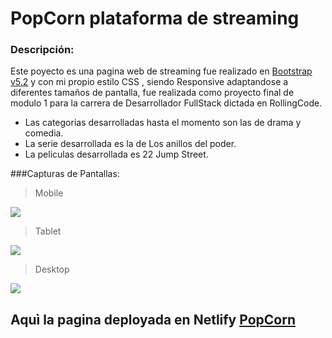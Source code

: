 # PopCorn plataforma de streaming

### Descripción:

Este poyecto es una pagina web de streaming fue realizado en [Bootstrap v5.2](http://https://getbootstrap.com/ "Bootstrap  v5.2") y con mi propio estilo CSS , siendo Responsive adaptandose a diferentes tamaños de pantalla, fue realizada como proyecto final de modulo 1 para la carrera de Desarrollador FullStack dictada en RollingCode.

-   Las categorias desarrolladas hasta el momento son las de drama y comedia.
-   La serie desarrollada es la de Los anillos del poder.
-   La peliculas desarrollada es 22 Jump Street.

###Capturas de Pantallas:

> Mobile

![](https://res.cloudinary.com/mach/image/upload/v1675733018/Captura_de_pantalla_POPCORN2_r9doxn.png)

> Tablet

![](https://res.cloudinary.com/mach/image/upload/v1675733670/Captura_de_pantalla_20230206_223407_qlbcsz.png)

> Desktop

![](https://res.cloudinary.com/mach/image/upload/v1675733008/Captura_de_pantalla_POPCORN_sqypg6.png)

## Aquì la pagina deployada en Netlify [PopCorn](https://popcorn-grupo3-39i.netlify.app/index.html)
